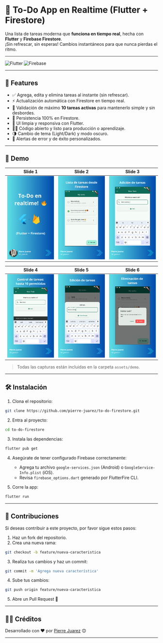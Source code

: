 # 📝 To-Do App en Realtime (Flutter + Firestore)

Una lista de tareas moderna que **funciona en tiempo real**, hecha con **Flutter** y **Firebase Firestore**.  
¡Sin refrescar, sin esperas! Cambios instantáneos para que nunca pierdas el ritmo.

---

![Flutter](https://img.shields.io/badge/Made_with-Flutter-blue)
![Firebase](https://img.shields.io/badge/Backend-Firestore-orange)

---

## 🚀 Features

- ✅ Agrega, edita y elimina tareas al instante (sin refrescar).
- ⚡ Actualización automática con Firestore en tiempo real.
- 🧠 Validación de máximo **10 tareas activas** para mantenerlo simple y sin desbordes.
- 💾 Persistencia 100% en Firestore.
- 🎨 UI limpia y responsiva con Flutter.
- 🧑‍💻 Código abierto y listo para producción o aprendizaje.
- 🌗 Cambio de tema (Light/Dark) y modo oscuro.
- 🚨 Alertas de error y de éxito personalizados.

---

## 📸 Demo

| Slide 1                       | Slide 2                       | Slide 3                       |
| ----------------------------- | ----------------------------- | ----------------------------- |
| ![1](./lib/assets/demo/1.png) | ![2](./lib/assets/demo/2.png) | ![3](./lib/assets/demo/3.png) |

| Slide 4                       | Slide 5                       | Slide 6                       |
| ----------------------------- | ----------------------------- | ----------------------------- |
| ![4](./lib/assets/demo/4.png) | ![5](./lib/assets/demo/5.png) | ![6](./lib/assets/demo/6.png) |

> Todas las capturas están incluidas en la carpeta `assets/demo`.

---

## 🛠 Instalación

1. Clona el repositorio:

```bash
git clone https://github.com/pierre-juarez/to-do-firestore.git
```

2. Entra al proyecto:

```bash
cd to-do-firestore
```

3. Instala las dependencias:

```bash
flutter pub get
```

4. Asegúrate de tener configurado Firebase correctamente:

   - Agrega tu archivo `google-services.json` (Android) o `GoogleService-Info.plist` (iOS).
   - Revisa `firebase_options.dart` generado por FlutterFire CLI.

5. Corre la app:

```bash
flutter run
```

---

## 🙌 Contribuciones

Si deseas contribuir a este proyecto, por favor sigue estos pasos:

1. Haz un fork del repositorio.
2. Crea una nueva rama:

```bash
git checkout -b feature/nueva-caracteristica
```

3. Realiza tus cambios y haz un commit:

```bash
git commit -m 'Agrega nueva característica'
```

4. Sube tus cambios:

```bash
git push origin feature/nueva-caracteristica
```

5. Abre un Pull Request 🚀

---

## 👨‍💻 Créditos

Desarrollado con ♥️ por [Pierre Juarez](https://www.linkedin.com/in/pierre-juarez/) 😊

---
